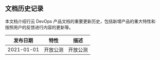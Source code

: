 ## 文档历史记录

本文档介绍行云 DevOps 产品文档的重要更新历史，包括新增产品的重大特性和按照用户的反馈进行内容的更新等。

| 发布日期      |    特性 |描述 |
| :--------: | :--------: | :--------: |
| 2021-01-01 | 开放公测	 | 开放公测	 |

